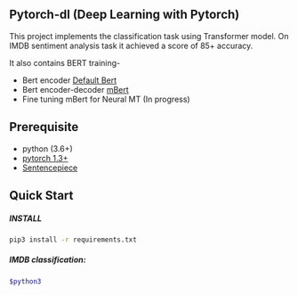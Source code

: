 ## Pytorch-dl (Deep Learning with Pytorch)
This project implements the classification task using Transformer model. On IMDB sentiment analysis task it achieved a score of 85+ accuracy.

It also contains BERT training- 
* Bert encoder [Default Bert](https://arxiv.org/pdf/1810.04805.pdf)
* Bert encoder-decoder [mBert](https://arxiv.org/pdf/2001.08210.pdf)
* Fine tuning mBert for Neural MT (In progress)

## Prerequisite
- python (3.6+)
- [pytorch 1.3+](https://pytorch.org/get-started/locally/)
- [Sentencepiece](https://github.com/google/sentencepiece)

## Quick Start
##### INSTALL
```bash
pip3 install -r requirements.txt
```
##### IMDB classification:
```bash
$python3 
```